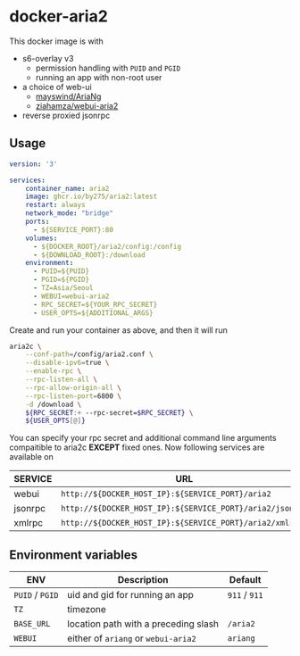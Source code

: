 # docker-aria2

This docker image is with

- s6-overlay v3
    - permission handling with ```PUID``` and ```PGID```
    - running an app with non-root user
- a choice of web-ui
    - [mayswind/AriaNg](https://github.com/mayswind/AriaNg)
    - [ziahamza/webui-aria2](https://github.com/ziahamza/webui-aria2)
- reverse proxied jsonrpc

## Usage

```yaml
version: '3'

services:
    container_name: aria2
    image: ghcr.io/by275/aria2:latest
    restart: always
    network_mode: "bridge"
    ports:
      - ${SERVICE_PORT}:80
    volumes:
      - ${DOCKER_ROOT}/aria2/config:/config
      - ${DOWNLOAD_ROOT}:/download
    environment:
      - PUID=${PUID}
      - PGID=${PGID}
      - TZ=Asia/Seoul
      - WEBUI=webui-aria2
      - RPC_SECRET=${YOUR_RPC_SECRET}
      - USER_OPTS=${ADDITIONAL_ARGS}
```

Create and run your container as above, and then it will run

```bash
aria2c \
    --conf-path=/config/aria2.conf \
    --disable-ipv6=true \
    --enable-rpc \
    --rpc-listen-all \
    --rpc-allow-origin-all \
    --rpc-listen-port=6800 \
    -d /download \
    ${RPC_SECRET:+ --rpc-secret=$RPC_SECRET} \
    ${USER_OPTS[@]}
```

You can specify your rpc secret and additional command line arguments compaitible to aria2c **EXCEPT** fixed ones. Now following services are available on

| SERVICE  | URL |
|---|---|
| webui | ```http://${DOCKER_HOST_IP}:${SERVICE_PORT}/aria2``` |
| jsonrpc | ```http://${DOCKER_HOST_IP}:${SERVICE_PORT}/aria2/jsonrpc``` |
| xmlrpc | ```http://${DOCKER_HOST_IP}:${SERVICE_PORT}/aria2/xmlrpc``` |


## Environment variables

| ENV  | Description  | Default  |
|---|---|---|
| ```PUID``` / ```PGID```  | uid and gid for running an app  | ```911``` / ```911```  |
| ```TZ```  | timezone  |  |
| ```BASE_URL```  | location path with a preceding slash  | ```/aria2```  |
| ```WEBUI```  | either of ```ariang``` or ```webui-aria2```   | ```ariang```  |
